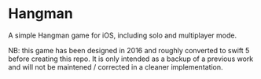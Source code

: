 # Hangman

A simple Hangman game for iOS, including solo and multiplayer mode.

NB: this game has been designed in 2016 and roughly converted to swift 5 before creating this repo. It is only intended as a backup of a previous work and will not be maintened / corrected in a cleaner implementation.
